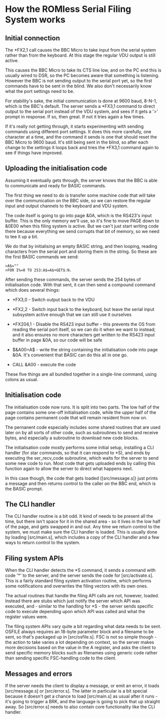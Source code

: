 # How the ROMless Serial Filing System works

## Initial connection

The \*FX2,1 call causes the BBC Micro to take input from the
serial system rather than from the keyboard.  At this stage the
regular VDU output is still active.

This causes the BBC Micro to take its CTS line low, and on the
PC end this is usually wired to DSR, so the PC becomes aware
that something is listening.  However the BBC is not sending
output to the serial port yet, so the first commands have to be
sent in the blind.  We also don't necessarily know what the port
settings need to be.

For stability's sake, the initial communication is done at 9600
baud, 8-N-1, which is the BBC's default.  The server sends a
\*FX3,1 command to direct output to the serial port instead of
the VDU system, and sees if it gets a '>' prompt in response.
If so, then great.  If not it tries again a few times.

If it's really not getting through, it starts experimenting with
sending commands using different port settings.  It does this
more carefully, one character at a time, and the command it
sends is one that should reset the BBC Micro to 9600 baud.  It's
still being sent in the blind, so after each change to the
settings it loops back and tries the \*FX3,1 command again to
see if things have improved.

## Uploading the initialisation code

Assuming it eventually gets through, the server knows that the
BBC is able to communicate and ready for BASIC commands.

The first thing we need to do is transfer some machine code that
will take over the communication on the BBC side, so we can
restore the regular input and output channels to the keyboard
and VDU system.

The code itself is going to go into page &0A, which is the
RS423's input buffer.  This is the only memory we'll use, so
it's fine to move PAGE down to &0E00 when this filing system is
active.  But we can't just start writing code there because
everything we send corrupts that bit of memory, so we need to
tee it up a bit.

We do that by initialising an empty BASIC string, and then
looping, reading characters from the serial port and storing
them in the string.  So these are the first BASIC commands we
send:

    >A$=""
    >FOR I%=0 TO 253:A$=A$+GET$:N.

After sending these commands, the server sends the 254 bytes of
initialisation code.  With that sent, it can then send a
compound command which does several things:

* \*FX3,0 - Switch output back to the VDU

* \*FX2,2 - Switch input back to the keyboard, but leave the
serial input subsystem active enough that we can still use it
ourselves

* \*FX204,1 - Disable the RS423 input buffer - this prevents
the OS from reading the serial port itself, so we can do it 
when we want to instead; and it also ensures no more characters
get written to the RS423 input buffer in page &0A, so our code
will be safe

* $&A00=A$ - write the string containing the initialisation code
into page &0A.  It's convenient that BASIC can do this all in
one go.

* CALL &A00 - execute the code

These five things are all bundled together in a single-line
command, using colons as usual.

## Initialisation code

The initialisation code now runs.  It is split into two parts.
The low half of the page contains some one-off initialisation
code, while the upper half of the page contains permanent code
that will remain resident from now on.

The pernanent code especially includes some shared routines that
are used later on by all sorts of other code, such as
subroutines to send and receive bytes, and especially a
subroutine to download new code blocks.

The initialisation code mostly performs some initial setup,
installing a CLI handler (for star commands, so that it
can respond to \*S), and ends by executing the ser\_recv\_code
subroutine, which waits for the server to send some new code to
run.  Most code that gets uploaded ends by calling this function
again to allow the server to direct what happens next.

In this case though, the code that gets loaded ([src/message.s])
just prints a message and then returns control to the caller on
the BBC end, which is the BASIC prompt.

## The CLI handler

The CLI handler routine is a bit odd.  It kind of needs to be
present all the time, but there isn't space for it in the shared
area - so it lives in the low half of the page, and gets swapped
in and out.  Any time we return control to the system, we must
make sure the CLI handler is loaded.  This is usually done by
loading [src/main.s], which includes a copy of the CLI handler
and a few ways to return control to the system.

## Filing system APIs

When the CLI handler detects the \*S command, it sends a command
with code '\*' to the server, and the server sends the code for
[src/activate.s].  This is a fairly standard filing system
activation routine, which performs some notifications and
overwrites the filing vectors with its own ones.

The actual routines that handle the filing API calls are not,
however, loaded.  Instead there are stubs which just notify the
server which API was executed, and - similar to the handling for
\*S - the server sends specific code to execute depending upon
which API was called and what the register values were.

The filing system APIs vary quite a bit regarding what data
needs to be sent.  OSFILE always requires an 18-byte parameter
block and a filename to be sent, so that's packaged up in
[src/osfile.s].  FSC is not so simple though - the action to
take varies a lot depending on context, so the server makes more
decisions based on the value in the A register, and asks the
client to send specific memory blocks such as filenames using
generic code rather than sending specific FSC-handling code to
the client.

## Messages and errors

If the server needs the client to display a message, or emit an
error, it loads [src/message.s] or [src/error.s].  The latter in
particular is a bit special because it doesn't get a chance to
load [src/main.s] as usual after it runs - it's going to trigger
a BRK, and the language is going to pick that up straight away.
So [src/error.s] needs to also contain core functionality like
the CLI handler.

